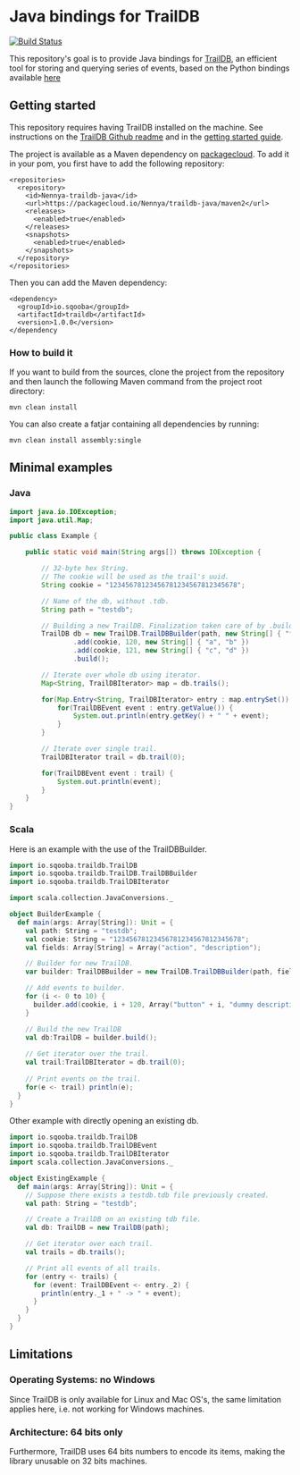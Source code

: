 Java bindings for TrailDB
====

[![Build Status](https://travis-ci.org/Sqooba/traildb-java.svg?branch=master)](https://travis-ci.org/Sqooba/traildb-java)

This repository's goal is to provide Java bindings for [TrailDB](http://traildb.io),
 an efficient tool for storing and querying series of events,
 based on the Python bindings available [here](https://github.com/traildb/traildb-python)

## Getting started

This repository requires having TrailDB installed on the machine. See instructions on the
 [TrailDB Github readme](https://github.com/traildb/traildb) and in 
 the [getting started guide](http://traildb.io/docs/getting_started/).

The project is available as a Maven dependency on [packagecloud](https://packagecloud.io/).
To add it in your pom, you first have to add the following repository:

```
<repositories>
  <repository>
    <id>Nennya-traildb-java</id>
    <url>https://packagecloud.io/Nennya/traildb-java/maven2</url>
    <releases>
      <enabled>true</enabled>
    </releases>
    <snapshots>
      <enabled>true</enabled>
    </snapshots>
  </repository>
</repositories>
```

Then you can add the Maven dependency:

```
<dependency>
  <groupId>io.sqooba</groupId>
  <artifactId>traildb</artifactId>
  <version>1.0.0</version>
</dependency
```

### How to build it

If you want to build from the sources, clone the project from the repository and then launch
 the following Maven command from the project root directory:
 
```
mvn clean install
```

You can also create a fatjar containing all dependencies by running:

```
mvn clean install assembly:single
```

## Minimal examples

### Java

```java
import java.io.IOException;
import java.util.Map;

public class Example {

    public static void main(String args[]) throws IOException {

        // 32-byte hex String.
        // The cookie will be used as the trail's uuid.
        String cookie = "12345678123456781234567812345678";

        // Name of the db, without .tdb.
        String path = "testdb";

        // Building a new TrailDB. Finalization taken care of by .build().
        TrailDB db = new TrailDB.TrailDBBuilder(path, new String[] { "field1", "field2" })
                .add(cookie, 120, new String[] { "a", "b" })
                .add(cookie, 121, new String[] { "c", "d" })
                .build();

        // Iterate over whole db using iterator.
        Map<String, TrailDBIterator> map = db.trails();

        for(Map.Entry<String, TrailDBIterator> entry : map.entrySet()) {
            for(TrailDBEvent event : entry.getValue()) {
                System.out.println(entry.getKey() + " " + event);
            }
        }

        // Iterate over single trail.
        TrailDBIterator trail = db.trail(0);

        for(TrailDBEvent event : trail) {
            System.out.println(event);
        }
    }
}
```

### Scala

Here is an example with the use of the TrailDBBuilder.

```scala
import io.sqooba.traildb.TrailDB
import io.sqooba.traildb.TrailDB.TrailDBBuilder
import io.sqooba.traildb.TrailDBIterator

import scala.collection.JavaConversions._

object BuilderExample {
  def main(args: Array[String]): Unit = {
    val path: String = "testdb";
    val cookie: String = "12345678123456781234567812345678";
    val fields: Array[String] = Array("action", "description");

    // Builder for new TrailDB.
    var builder: TrailDBBuilder = new TrailDB.TrailDBBuilder(path, fields);

    // Add events to builder.
    for (i <- 0 to 10) {
      builder.add(cookie, i + 120, Array("button" + i, "dummy description"));
    }

    // Build the new TrailDB
    val db:TrailDB = builder.build();
    
    // Get iterator over the trail.
    val trail:TrailDBIterator = db.trail(0);
    
    // Print events on the trail.
    for(e <- trail) println(e);
  }
}

```

Other example with directly opening an existing db.

```scala
import io.sqooba.traildb.TrailDB
import io.sqooba.traildb.TrailDBEvent
import io.sqooba.traildb.TrailDBIterator
import scala.collection.JavaConversions._

object ExistingExample {
  def main(args: Array[String]): Unit = {
    // Suppose there exists a testdb.tdb file previously created.
    val path: String = "testdb";

    // Create a TrailDB on an existing tdb file.
    val db: TrailDB = new TrailDB(path);

    // Get iterator over each trail.
    val trails = db.trails();

    // Print all events of all trails.
    for (entry <- trails) {
      for (event: TrailDBEvent <- entry._2) {
        println(entry._1 + " -> " + event);
      }
    }
  }
}
```

## Limitations

### Operating Systems: no Windows

Since TrailDB is only available for Linux and Mac OS's, the same limitation applies here, 
i.e. not working for Windows machines. 

### Architecture: 64 bits only

Furthermore, TrailDB uses 64 bits numbers to encode its items, making the library unusable on 32 bits machines.
